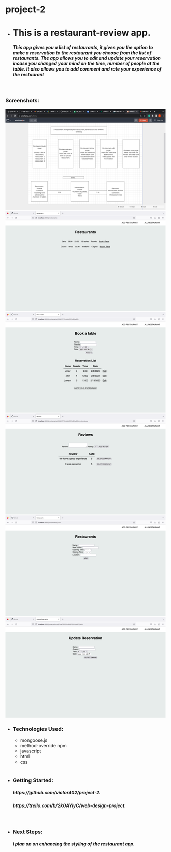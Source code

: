 # project-2

- <h1> This is a restaurant-review app.</h1>

  <h5> This app gives you a list of restaurants, it gives you the option to make a reservation to the restaurant you choose from  the list of restaurants. The app allows you to edit and update your reservation incase you changed your mind on the time, number of people at the table. It also allows you to add comment and rate your experience of  the restaurant  </h5>
  </br>

### Screenshots:

![ERD](/ERD.png)
![restaurant](/restaurant.png)
![reserve](/reserve.png)
![review](/reviews.png)
![resindex](/resindex.png)
![update](/update.png)

- <h3>Technologies Used:</h3> 
  <ul>
   <li>mongoose.js</li> 
    <li>method-override npm</li> 
    <li>javascript</li> 
    <li>html</li> 
    <li>css</li> 
    </ul>
    </br>
- <h3>Getting Started:</h3> 
  <h5>https://github.com/victor402/project-2.</h5> 
  <h5>https://trello.com/b/2k0AYiyC/web-design-project.</h5>

  </br>

- <h3> Next Steps:</h3> 
  <h5> I plan on on enhancing the styling of the restaurant app.<h5>
